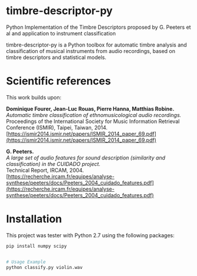 # timbre-descriptor-py
Python Implementation of the Timbre Descriptors proposed by G. Peeters et al and application to instrument classification


timbre-descriptor-py is a Python toolbox for automatic timbre analysis and classification of musical instruments from audio recordings, based on timbre descriptors and statistical models.

#  Scientific references

This work builds upon:

**Dominique Fourer, Jean-Luc Rouas, Pierre Hanna, Matthias Robine.**  
*Automatic timbre classification of ethnomusicological audio recordings.*  
Proceedings of the International Society for Music Information Retrieval Conference (ISMIR), Taipei, Taiwan, 2014.  
[https://ismir2014.ismir.net/papers/ISMIR_2014_paper_69.pdf](https://ismir2014.ismir.net/papers/ISMIR_2014_paper_69.pdf)

**G. Peeters.**  
*A large set of audio features for sound description (similarity and classification) in the CUIDADO project.*  
Technical Report, IRCAM, 2004.  
[https://recherche.ircam.fr/equipes/analyse-synthese/peeters/docs/Peeters_2004_cuidado_features.pdf](https://recherche.ircam.fr/equipes/analyse-synthese/peeters/docs/Peeters_2004_cuidado_features.pdf)


#  Installation

This project was tester with Python 2.7 using the following packages:

```bash
pip install numpy scipy


# Usage Example
python classify.py violin.wav


